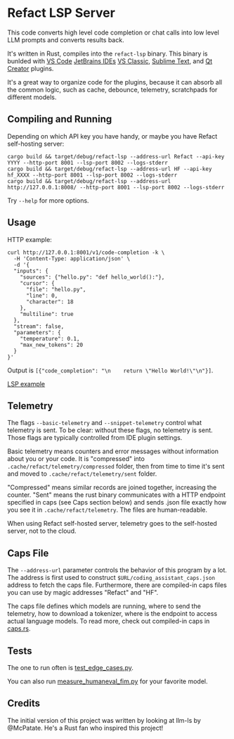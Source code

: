 # Refact LSP Server

This code converts high level code completion or chat calls into low level LLM prompts and converts results back.

It's written in Rust, compiles into the `refact-lsp` binary. This binary is bunlded with
[VS Code](https://github.com/smallcloudai/refact-vscode/)
[JetBrains IDEs](https://github.com/smallcloudai/refact-intellij)
[VS Classic](https://github.com/smallcloudai/refact-vs-classic/),
[Sublime Text](https://github.com/smallcloudai/refact-sublime/),
and
[Qt Creator](https://github.com/smallcloudai/refact-qtcreator)
plugins.

It's a great way to organize code for the plugins, because it can absorb all the common logic, such as cache, debounce,
telemetry, scratchpads for different models.


## Compiling and Running

Depending on which API key you have handy, or maybe you have Refact self-hosting server:

```
cargo build && target/debug/refact-lsp --address-url Refact --api-key YYYY --http-port 8001 --lsp-port 8002 --logs-stderr
cargo build && target/debug/refact-lsp --address-url HF --api-key hf_XXXX --http-port 8001 --lsp-port 8002 --logs-stderr
cargo build && target/debug/refact-lsp --address-url http://127.0.0.1:8008/ --http-port 8001 --lsp-port 8002 --logs-stderr
```

Try `--help` for more options.


## Usage

HTTP example:

```
curl http://127.0.0.1:8001/v1/code-completion -k \
  -H 'Content-Type: application/json' \
  -d '{
  "inputs": {
    "sources": {"hello.py": "def hello_world():"},
    "cursor": {
      "file": "hello.py",
      "line": 0,
      "character": 18
    },
    "multiline": true
  },
  "stream": false,
  "parameters": {
    "temperature": 0.1,
    "max_new_tokens": 20
  }
}'
```

Output is `[{"code_completion": "\n    return \"Hello World!\"\n"}]`.

[LSP example](examples/lsp_completion.ts)


## Telemetry

The flags `--basic-telemetry` and `--snippet-telemetry` control what telemetry is sent. To be clear: without
these flags, no telemetry is sent. Those flags are typically controlled from IDE plugin settings.

Basic telemetry means counters and error messages without information about you or your code. It is "compressed"
into `.cache/refact/telemetry/compressed` folder, then from time to time it's sent and moved
to `.cache/refact/telemetry/sent` folder.

"Compressed" means similar records are joined together, increasing the counter. "Sent" means the rust binary
communicates with a HTTP endpoint specified in caps (see Caps section below) and sends .json file exactly how
you see it in `.cache/refact/telemetry`. The files are human-readable.

When using Refact self-hosted server, telemetry goes to the self-hosted server, not to the cloud.


## Caps File

The `--address-url` parameter controls the behavior of this program by a lot. The address is first used
to construct `$URL/coding_assistant_caps.json` address to fetch the caps file. Furthermore, there are
compiled-in caps files you can use by magic addresses "Refact" and "HF".

The caps file defines which models are running, where to send the telemetry, how to download a
tokenizer, where is the endpoint to access actual language models. To read more, check out
compiled-in caps in [caps.rs](src/caps.rs).


## Tests

The one to run often is [test_edge_cases.py](tests/test_edge_cases.py).

You can also run [measure_humaneval_fim.py](tests/measure_humaneval_fim.py) for your favorite model.


## Credits

The initial version of this project was written by looking at llm-ls by @McPatate. He's a Rust fan who inspired this project!
